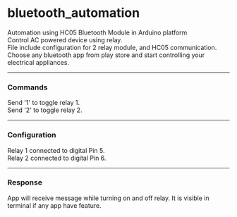 # bluetooth_automation
Automation using HC05 Bluetooth Module in Arduino platform </br>
Control AC powered device using relay. </br>
File include configuration for 2 relay module, and HC05 communication. </br>
Choose any bluetooth app from play store and start controlling your electrical appliances. </br>

---------------------------------------

### Commands
Send '1' to toggle relay 1. </br>
Send '2' to toggle relay 2. </br>

-------------------------------------

### Configuration
Relay 1 connected to digital Pin 5. </br>
Relay 2 connected to digital Pin 6. </br>

----------------------------------

### Response
App will receive message while turning on and off relay. It is visible in terminal if any app have feature. </br>
